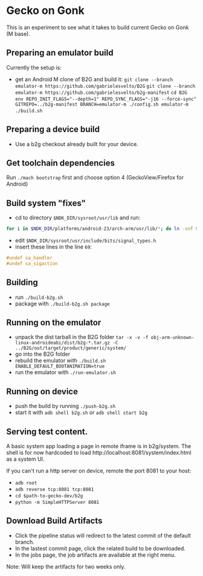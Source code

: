 # Gecko on Gonk

This is an experiment to see what it takes to build current Gecko on Gonk (M base).

## Preparing an emulator build
Currently the setup is:
- get an Android M clone of B2G and build it:
  `git clone --branch emulator-m https://github.com/gabrielesvelto/B2G`
  `git clone --branch emulator-m https://github.com/gabrielesvelto/b2g-manifest`
  `cd B2G`
  `env REPO_INIT_FLAGS="--depth=1" REPO_SYNC_FLAGS="-j16 --force-sync" GITREPO=../b2g-manifest BRANCH=emulator-m ./config.sh emulator-m`
  `./build.sh`

## Preparing a device build
- Use a b2g checkout already built for your device.

## Get toolchain dependencies
Run `./mach bootstrap` first and choose option 4 (GeckoView/Firefox for Android)

## Build system "fixes"
- cd to directory `$NDK_DIR/sysroot/usr/lib` and run:
```bash
for i in $NDK_DIR/platforms/android-23/arch-arm/usr/lib/*; do ln -snf $i .; done
```
- edit `$NDK_DIR/sysroot/usr/include/bits/signal_types.h`
- insert these lines in the line `69`:
```c
#undef sa_handler
#undef sa_sigaction
```

## Building
- run `./build-b2g.sh`
- package with `./build-b2g.sh package`

## Running on the emulator
- unpack the dist tarball in the B2G folder `tar -x -v -f obj-arm-unknown-linux-androideabi/dist/b2g-*.tar.gz -C ../B2G/out/target/product/generic/system/`
- go into the B2G folder
- rebuild the emulator with `./build.sh ENABLE_DEFAULT_BOOTANIMATION=true`
- run the emulator with `./run-emulator.sh`

## Running on device
- push the build by running `./push-b2g.sh`
- start it with `adb shell b2g.sh` or `adb shell start b2g`

## Serving test content.

A basic system app loading a page in remote iframe is in b2g/system. The shell is for now hardcoded to load http://localhost:8081/system/index.html as a system UI.

If you can't run a http server on device, remote the port 8081 to your host:
- `adb root`
- `adb reverse tcp:8081 tcp:8081`
- `cd $path-to-gecko-dev/b2g`
- `python -m SimpleHTTPServer 8081`

## Download Build Artifacts
- Click the pipeline status will redirect to the latest commit of the default branch.
- In the lastest commit page, click the related build to be downloaded.
- In the jobs page, the job artifacts are available at the right menu.

Note: Will keep the artifacts for two weeks only.
